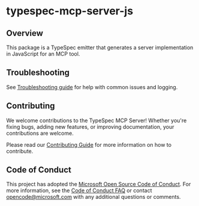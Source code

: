 # typespec-mcp-server-js


## Overview

This package is a TypeSpec emitter that generates a server implementation in JavaScript for an MCP tool.

## Troubleshooting

See [Troubleshooting guide](https://github.com/bterlson/typespec-mcp/blob/main/TROUBLESHOOTING.md) for help with common issues and logging.

## Contributing

We welcome contributions to the TypeSpec MCP Server! Whether you're fixing bugs, adding new features, or improving documentation, your contributions are welcome.

Please read our [Contributing Guide](https://github.com/bterlson/typespec-mcp/blob/main/CONTRIBUTING.md) for more information on how to contribute.

## Code of Conduct

This project has adopted the
[Microsoft Open Source Code of Conduct](https://opensource.microsoft.com/codeofconduct/).
For more information, see the
[Code of Conduct FAQ](https://opensource.microsoft.com/codeofconduct/faq/)
or contact [opencode@microsoft.com](mailto:opencode@microsoft.com)
with any additional questions or comments.